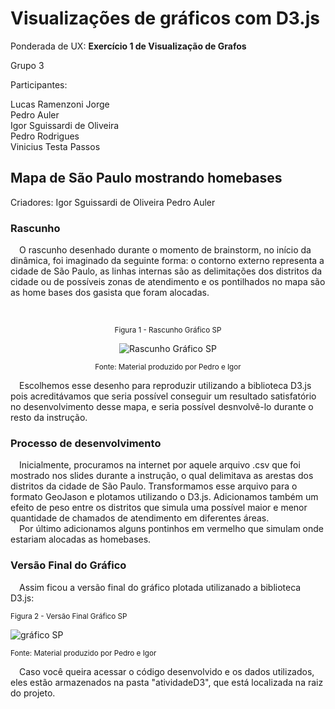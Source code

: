 # Visualizações de gráficos com D3.js

Ponderada de UX: **Exercício 1 de Visualização de Grafos**

Grupo 3

Participantes:

Lucas Ramenzoni Jorge <br>
Pedro Auler <br>
Igor Sguissardi de Oliveira <br>
Pedro Rodrigues<br>
Vinicius Testa Passos<br>

## Mapa de São Paulo mostrando homebases

Criadores:
Igor Sguissardi de Oliveira
Pedro Auler

### Rascunho
&emsp;O rascunho desenhado durante o momento de brainstorm, no início da dinâmica, foi imaginado da seguinte forma: o contorno externo representa a cidade de São Paulo, as linhas internas são as delimitações dos distritos da cidade ou de possíveis zonas de atendimento e os pontilhados no mapa são as home bases dos gasista que foram alocadas.

</div>
<br>

<div align="center">

<sub>Figura 1 - Rascunho Gráfico SP</sub>

![Rascunho Gráfico SP](C:\Users\igorp\OneDrive\Documentos\ponderadas\UserExpirienceD3\PonderadaD3-UX\assets\imagemRascunho.jpg )

<sup>Fonte: Material produzido por Pedro e Igor</sup>
</div>


&emsp;Escolhemos esse desenho para reproduzir utilizando a biblioteca D3.js pois acreditávamos que seria possível conseguir um resultado satisfatório no desenvolvimento desse mapa, e seria possível desnvolvê-lo durante o resto da instrução.

### Processo de desenvolvimento

&emsp;Inicialmente, procuramos na internet por aquele arquivo .csv que foi mostrado nos slides durante a instrução, o qual delimitava as arestas dos distritos da cidade de São Paulo. Transformamos esse arquivo para o formato GeoJason e plotamos utilizando o D3.js.
Adicionamos também um efeito de peso entre os distritos que simula uma possível maior e menor quantidade de chamados de atendimento em diferentes áreas.<br>
&emsp;Por último adicionamos alguns pontinhos em vermelho que simulam onde estariam alocadas as homebases.

### Versão Final do Gráfico

&emsp;Assim ficou a versão final do gráfico plotada utilizanado a biblioteca D3.js:

<sub>Figura 2 - Versão Final Gráfico SP</sub>

![gráfico SP](C:\Users\igorp\OneDrive\Documentos\ponderadas\UserExpirienceD3\PonderadaD3-UX\assets\graficoVersaoFinal.png)

<sup>Fonte: Material produzido por Pedro e Igor</sup>
</div>


&emsp;Caso você queira acessar o código desenvolvido e os dados utilizados, eles estão armazenados na pasta "atividadeD3", que está localizada na raiz do projeto.

